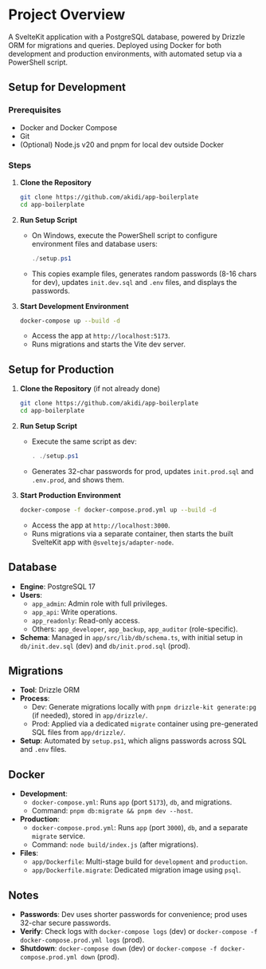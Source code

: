 # Project Overview

A SvelteKit application with a PostgreSQL database, powered by Drizzle ORM for migrations and queries. Deployed using Docker for both development and production environments, with automated setup via a PowerShell script.

## Setup for Development

### Prerequisites

- Docker and Docker Compose
- Git
- (Optional) Node.js v20 and pnpm for local dev outside Docker

### Steps

1. **Clone the Repository**

   ```sh
   git clone https://github.com/akidi/app-boilerplate
   cd app-boilerplate
   ```

2. **Run Setup Script**
   - On Windows, execute the PowerShell script to configure environment files and database users:

     ```powershell
     ./setup.ps1
     ```

   - This copies example files, generates random passwords (8-16 chars for dev), updates `init.dev.sql` and `.env` files, and displays the passwords.

3. **Start Development Environment**

   ```sh
   docker-compose up --build -d
   ```

   - Access the app at `http://localhost:5173`.
   - Runs migrations and starts the Vite dev server.

## Setup for Production

1. **Clone the Repository** (if not already done)

   ```sh
   git clone https://github.com/akidi/app-boilerplate
   cd app-boilerplate
   ```

2. **Run Setup Script**
   - Execute the same script as dev:

     ```powershell
     . ./setup.ps1
     ```

   - Generates 32-char passwords for prod, updates `init.prod.sql` and `.env.prod`, and shows them.

3. **Start Production Environment**

   ```sh
   docker-compose -f docker-compose.prod.yml up --build -d
   ```

   - Access the app at `http://localhost:3000`.
   - Runs migrations via a separate container, then starts the built SvelteKit app with `@sveltejs/adapter-node`.

## Database

- **Engine**: PostgreSQL 17
- **Users**:
  - `app_admin`: Admin role with full privileges.
  - `app_api`: Write operations.
  - `app_readonly`: Read-only access.
  - Others: `app_developer`, `app_backup`, `app_auditor` (role-specific).
- **Schema**: Managed in `app/src/lib/db/schema.ts`, with initial setup in `db/init.dev.sql` (dev) and `db/init.prod.sql` (prod).

## Migrations

- **Tool**: Drizzle ORM
- **Process**:
  - Dev: Generate migrations locally with `pnpm drizzle-kit generate:pg` (if needed), stored in `app/drizzle/`.
  - Prod: Applied via a dedicated `migrate` container using pre-generated SQL files from `app/drizzle/`.
- **Setup**: Automated by `setup.ps1`, which aligns passwords across SQL and `.env` files.

## Docker

- **Development**:
  - `docker-compose.yml`: Runs `app` (port `5173`), `db`, and migrations.
  - Command: `pnpm db:migrate && pnpm dev --host`.
- **Production**:
  - `docker-compose.prod.yml`: Runs `app` (port `3000`), `db`, and a separate `migrate` service.
  - Command: `node build/index.js` (after migrations).
- **Files**:
  - `app/Dockerfile`: Multi-stage build for `development` and `production`.
  - `app/Dockerfile.migrate`: Dedicated migration image using `psql`.

## Notes

- **Passwords**: Dev uses shorter passwords for convenience; prod uses 32-char secure passwords.
- **Verify**: Check logs with `docker-compose logs` (dev) or `docker-compose -f docker-compose.prod.yml logs` (prod).
- **Shutdown**: `docker-compose down` (dev) or `docker-compose -f docker-compose.prod.yml down` (prod).

